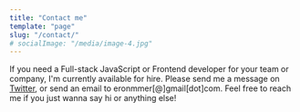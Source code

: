 ```yaml
---
title: "Contact me"
template: "page"
slug: "/contact/"
# socialImage: "/media/image-4.jpg"
---
```


If you need a Full-stack JavaScript or Frontend developer for your team or company, I'm currently available for hire. Please send me a message on [Twitter](https://twitter.com/erons_xo), or send an email to eronmmer[@]gmail[dot]com. Feel free to reach me if you just wanna say hi or anything else!
